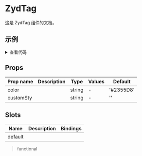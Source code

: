 # ZydTag

这是 ZydTag 组件的文档。

## 示例

<ClientOnly>
  <ZydTag />
</ClientOnly>
<details>
  <summary>查看代码</summary>

```vue
<template>
  <div>
    <ZydTag color="#1cb866">我是tag</ZydTag>
  </div>
</template>

<script>
import { ZydTag } from 'zyd-design';

export default {
  components: {
    ZydTag,
  },
};
</script>
```

</details>

## Props

| Prop name | Description | Type   | Values | Default   |
| --------- | ----------- | ------ | ------ | --------- |
| color     |             | string | -      | '#2355D8' |
| customSty |             | string | -      | ''        |

## Slots

| Name    | Description | Bindings |
| ------- | ----------- | -------- |
| default |             |          |

> functional
